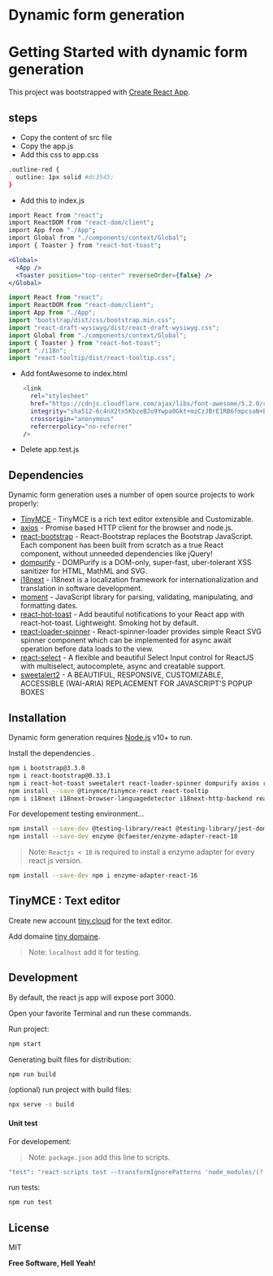 # Dynamic form generation

# Getting Started with dynamic form generation

This project was bootstrapped with [Create React App](https://github.com/facebook/create-react-app).

## steps

- Copy the content of src file
- Copy the app.js
- Add this css to app.css

```sh
.outline-red {
  outline: 1px solid #dc3545;
}
```

- Add this to index.js

```sh
import React from "react";
import ReactDOM from "react-dom/client";
import App from "./App";
import Global from "./components/context/Global";
import { Toaster } from "react-hot-toast";
```

```jsx
<Global>
  <App />
  <Toaster position="top-center" reverseOrder={false} />
</Global>
```

```jsx
import React from "react";
import ReactDOM from "react-dom/client";
import App from "./App";
import "bootstrap/dist/css/bootstrap.min.css";
import "react-draft-wysiwyg/dist/react-draft-wysiwyg.css";
import Global from "./components/context/Global";
import { Toaster } from "react-hot-toast";
import "./i18n";
import "react-tooltip/dist/react-tooltip.css";
```

- Add fontAwesome to index.html

```sh
    <link
      rel="stylesheet"
      href="https://cdnjs.cloudflare.com/ajax/libs/font-awesome/5.2.0/css/all.min.css"
      integrity="sha512-6c4nX2tn5KbzeBJo9Ywpa0Gkt+mzCzJBrE1RB6fmpcsoN+b/w/euwIMuQKNyUoU/nToKN3a8SgNOtPrbW12fug=="
      crossorigin="anonymous"
      referrerpolicy="no-referrer"
    />
```

- Delete app.test.js

## Dependencies

Dynamic form generation uses a number of open source projects to work properly:

- [TinyMCE](https://www.tiny.cloud/docs/integrations/react/) - TinyMCE is a rich text editor extensible and Customizable.
- [axios](https://github.com/axios/axios) - Promise based HTTP client for the browser and node.js.
- [react-bootstrap](https://react-bootstrap.github.io/) - React-Bootstrap replaces the Bootstrap JavaScript. Each component has been built from scratch as a true React component, without unneeded dependencies like jQuery!
- [dompurify](https://github.com/cure53/DOMPurify) - DOMPurify is a DOM-only, super-fast, uber-tolerant XSS sanitizer for HTML, MathML and SVG.
- [i18next](https://www.i18next.com/) - i18next is a localization framework for internationalization and translation in software development.
- [moment](https://www.npmjs.com/package/moment) - JavaScript library for parsing, validating, manipulating, and formatting dates.
- [react-hot-toast](https://react-hot-toast.com/) - Add beautiful notifications to your React app with react-hot-toast. Lightweight. Smoking hot by default.
- [react-loader-spinner](https://www.npmjs.com/package/react-loader-spinner) - React-spinner-loader provides simple React SVG spinner component which can be implemented for async await operation before data loads to the view.
- [react-select](https://react-select.com/home) - A flexible and beautiful Select Input control for ReactJS with multiselect, autocomplete, async and creatable support.
- [sweetalert2](https://sweetalert2.github.io/) - A BEAUTIFUL, RESPONSIVE, CUSTOMIZABLE, ACCESSIBLE (WAI-ARIA) REPLACEMENT FOR JAVASCRIPT'S POPUP BOXES

## Installation

Dynamic form generation requires [Node.js](https://nodejs.org/) v10+ to run.

Install the dependencies .

```sh
npm i bootstrap@3.3.0
npm i react-bootstrap@0.33.1
npm i react-hot-toast sweetalert react-loader-spinner dompurify axios react-select moment
npm install --save @tinymce/tinymce-react react-tooltip
npm i i18next i18next-browser-languagedetector i18next-http-backend react-i18next
```

For developement testing environment...

```sh
npm install --save-dev @testing-library/react @testing-library/jest-dom react-test-renderer
npm install --save-dev enzyme @cfaester/enzyme-adapter-react-18
```

> Note: `Reactjs < 18` is required to install a enzyme adapter for every react js version.

```sh
npm install --save-dev npm i enzyme-adapter-react-16
```

## TinyMCE : Text editor

Create new account [tiny.cloud](https://www.tiny.cloud/) for the text editor.

Add domaine [tiny domaine](https://www.tiny.cloud/my-account/domains/).

> Note: `localhost` add it for testing.

## Development

By default, the react js app will expose port 3000.

Open your favorite Terminal and run these commands.

Run project:

```sh
npm start
```

Generating built files for distribution:

```sh
npm run build
```

(optional) run project with build files:

```sh
npx serve -s build
```

#### Unit test

For developement:

> Note: `package.json` add this line to scripts.

```sh
"test": "react-scripts test --transformIgnorePatterns 'node_modules/(?!my-library-dir)/'",
```

run tests:

```sh
npm run test
```

## License

MIT

**Free Software, Hell Yeah!**
